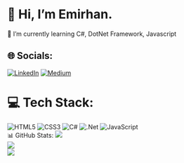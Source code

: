# 👋  Hi, I’m Emirhan.
🌱 I’m currently learning C#, DotNet Framework, Javascript<br>


## 🌐 Socials:
[![LinkedIn](https://img.shields.io/badge/LinkedIn-%230077B5.svg?logo=linkedin&logoColor=white)](https://linkedin.com/in/emirhan-%C3%A7elik-6388181a4/)
[![Medium](https://img.shields.io/badge/Medium-12100E?logo=medium&logoColor=white)](https://medium.com/@akaemir)

# 💻 Tech Stack:
![HTML5](https://img.shields.io/badge/html5-%23E34F26.svg?style=for-the-badge&logo=html5&logoColor=white) ![CSS3](https://img.shields.io/badge/css3-%231572B6.svg?style=for-the-badge&logo=css3&logoColor=white) ![C#](https://img.shields.io/badge/c%23-%23239120.svg?style=for-the-badge&logo=csharp&logoColor=white) ![.Net](https://img.shields.io/badge/.NET-5C2D91?style=for-the-badge&logo=.net&logoColor=white) ![JavaScript](https://img.shields.io/badge/javascript-%23323330.svg?style=for-the-badge&logo=javascript&logoColor=%23F7DF1E)<br/>
 📊 GitHub Stats:
![](https://github-readme-stats.vercel.app/api?username=akaemir&theme=dark&hide_border=false&include_all_commits=false&count_private=false)<br/>
![](https://github-readme-streak-stats.herokuapp.com/?user=akaemir&theme=dark&hide_border=false)<br/>
![](https://github-readme-stats.vercel.app/api/top-langs/?username=akaemir&theme=dark&hide_border=false&include_all_commits=false&count_private=false&layout=compact)
